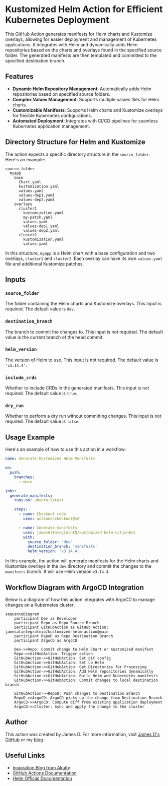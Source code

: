 # Kustomized Helm Action for Efficient Kubernetes Deployment

This GitHub Action generates manifests for Helm charts and Kustomize overlays, allowing for easier deployment and management of Kubernetes applications. It integrates with Helm and dynamically adds Helm repositories based on the charts and overlays found in the specified source folder. The generated manifests are then templated and committed to the specified destination branch.

## Features
- **Dynamic Helm Repository Management**: Automatically adds Helm repositories based on specified source folders.
- **Complex Values Management**: Supports multiple values files for Helm charts.
- **Customizable Manifests**: Supports Helm charts and Kustomize overlays for flexible Kubernetes configurations.
- **Automated Deployment**: Integrates with CI/CD pipelines for seamless Kubernetes application management.

## Directory Structure for Helm and Kustomize

The action expects a specific directory structure in the `source_folder`. Here's an example:

```plaintext
source_folder
  myapp
    base
      Chart.yaml
      kustomization.yaml
      values.yaml
      values-dep1.yaml
      values-dep2.yaml
    overlays
      cluster1
        kustomization.yaml
        my-patch.yaml
        values.yaml
        values-dep1.yaml
        values-dep2.yaml
      cluster2
        kustomization.yaml
        values.yaml
```

In this structure, `myapp` is a Helm chart with a base configuration and two overlays, `cluster1` and `cluster2`. Each overlay can have its own `values.yaml` file and additional Kustomize patches.

## Inputs

### `source_folder`
The folder containing the Helm charts and Kustomize overlays. This input is required. The default value is `dev`.

### `destination_branch`
The branch to commit the changes to. This input is not required. The default value is the current branch of the head commit.

### `helm_version`
The version of Helm to use. This input is not required. The default value is `'v3.14.4'`.

### `include_crds`
Whether to include CRDs in the generated manifests. This input is not required. The default value is `true`.

### `dry_run`
Whether to perform a dry run without committing changes. This input is not required. The default value is `false`.

## Usage Example

Here's an example of how to use this action in a workflow:

```yaml
name: Generate Kustomized Helm Manifests

on:
  push:
    branches:
      - main

jobs:
  generate_manifests:
    runs-on: ubuntu-latest

    steps:
      - name: Checkout code
        uses: actions/checkout@v2

      - name: Generate manifests
        uses: jamesAtIntegratnIO/kustomized-helm-action@v1
        with:
          source_folder: 'dev'
          destination_branch: 'manifests'
          helm_version: 'v3.14.4'
```

In this example, the action will generate manifests for the Helm charts and Kustomize overlays in the `dev` directory and commit the changes to the `manifests` branch. It will use Helm version `v3.14.4`.

## Workflow Diagram with ArgoCD Integration

Below is a diagram of how this action integrates with ArgoCD to manage changes on a Kubernetes cluster:

```mermaid
sequenceDiagram
    participant Dev as Developer
    participant Repo as Repo Source Branch
    participant GitHubAction as GitHub Action: jamesatintegratnio/kustomized-helm-action@main
    participant RepoD as Repo Destination Branch
    participant ArgoCD as ArgoCD

    Dev->>Repo: Commit change to Helm Chart or Kustomized manifest
    Repo->>GitHubAction: Trigger action
    GitHubAction->>GitHubAction: Set git config
    GitHubAction->>GitHubAction: Set up Helm
    GitHubAction->>GitHubAction: Get Directories for Processing
    GitHubAction->>GitHubAction: Add Helm repositories dynamically
    GitHubAction->>GitHubAction: Build Helm and Kubernetes manifests
    GitHubAction->>GitHubAction: Commit changes to local destination branch

    GitHubAction->>RepoD: Push changes to Destination Branch
    RepoD->>ArgoCD: ArgoCD picks up the change from Destination Branch
    ArgoCD->>ArgoCD: Compute diff from existing application deployment
    ArgoCD->>Cluster: Sync and apply the change to the cluster
```

## Author

This action was created by James D. For more information, visit [James D's GitHub](https://github.com/jamesatintegratnio) or my [blog](https://integratn.io) .

## Useful Links

- [Inspiration Blog from Akuity](https://akuity.io/blog/the-rendered-manifests-pattern/)
- [GitHub Actions Documentation](https://docs.github.com/en/actions)
- [Helm Official Documentation](https://helm.sh/docs/)

